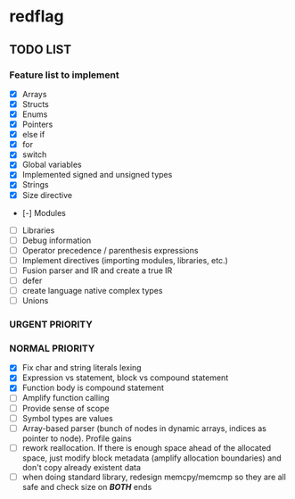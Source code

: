 # redflag

## TODO LIST

### Feature list to implement

* [x] Arrays
* [x] Structs
* [x] Enums
* [x] Pointers
* [x] else if
* [x] for
* [x] switch
* [x] Global variables
* [x] Implemented signed and unsigned types
* [x] Strings
* [x] Size directive
* [-] Modules
* [ ] Libraries
* [ ] Debug information
* [ ] Operator precedence / parenthesis expressions
* [ ] Implement directives (importing modules, libraries, etc.)
* [ ] Fusion parser and IR and create a true IR
* [ ] defer
* [ ] create language native complex types
* [ ] Unions

### URGENT PRIORITY

### NORMAL PRIORITY

* [x] Fix char and string literals lexing
* [x] Expression vs statement, block vs compound statement
* [x] Function body is compound statement
* [ ] Amplify function calling
* [ ] Provide sense of scope
* [ ] Symbol types are values
* [ ] Array-based parser (bunch of nodes in dynamic arrays, indices as pointer to node). Profile gains
* [ ] rework reallocation. If there is enough space ahead of the allocated space, just modify block metadata (amplify allocation boundaries) and don't copy already existent data
* [ ] when doing standard library, redesign memcpy/memcmp so they are all safe and check size on ***BOTH*** ends
